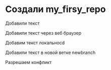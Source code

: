 # Создали my_firsy_repo

Добавили текст

Добавили текст через веб браузер

Добавим текст локальноcd

Добавили текст в новой ветке newbranch

Разрешаем конфликт
